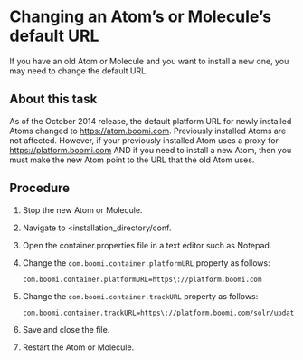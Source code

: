 # Changing an Atom’s or Molecule’s default URL 

<head>
  <meta name="guidename" content="Integration"/>
  <meta name="context" content="GUID-251a74ad-e556-4c7a-b408-ab0a75f79872"/>
</head>


If you have an old Atom or Molecule and you want to install a new one, you may need to change the default URL.

## About this task

As of the October 2014 release, the default platform URL for newly installed Atoms changed to https://atom.boomi.com. Previously installed Atoms are not affected. However, if your previously installed Atom uses a proxy for https://platform.boomi.com AND if you need to install a new Atom, then you must make the new Atom point to the URL that the old Atom uses.

## Procedure

1.  Stop the new Atom or Molecule.

2.  Navigate to \<installation\_directory/conf.

3.  Open the container.properties file in a text editor such as Notepad.

4.  Change the `com.boomi.container.platformURL` property as follows:

    ```
    com.boomi.container.platformURL=https\://platform.boomi.com
    ```

5.  Change the `com.boomi.container.trackURL` property as follows:

    ```
    com.boomi.container.trackURL=https\://platform.boomi.com/solr/update
    ```

6.  Save and close the file.

7.  Restart the Atom or Molecule.